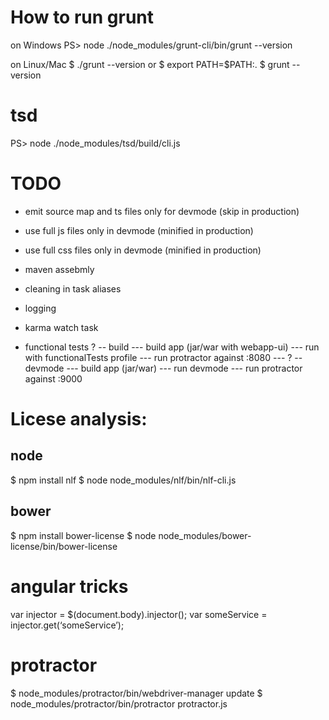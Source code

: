 # How to run grunt

on Windows
PS> node ./node_modules/grunt-cli/bin/grunt --version

on Linux/Mac
$ ./grunt --version
or
$ export PATH=$PATH:.
$ grunt --version

# tsd
PS> node ./node_modules/tsd/build/cli.js

# TODO
- emit source map and ts files only for devmode (skip in production)
- use full js files only in devmode (minified in production)
- use full css files only in devmode (minified in production)
- maven assebmly

- cleaning in task aliases
- logging
- karma watch task

- functional tests ?
-- build
--- build app (jar/war with webapp-ui)
--- run with functionalTests profile
--- run protractor against :8080
--- ?
-- devmode
--- build app (jar/war)
--- run devmode
--- run protractor against :9000

# Licese analysis:
## node
$ npm install nlf
$ node node_modules/nlf/bin/nlf-cli.js
## bower
$ npm install bower-license
$ node node_modules/bower-license/bin/bower-license

# angular tricks
var injector = $(document.body).injector();
var someService = injector.get(‘someService’);

# protractor
$ node_modules/protractor/bin/webdriver-manager update
$ node_modules/protractor/bin/protractor protractor.js
